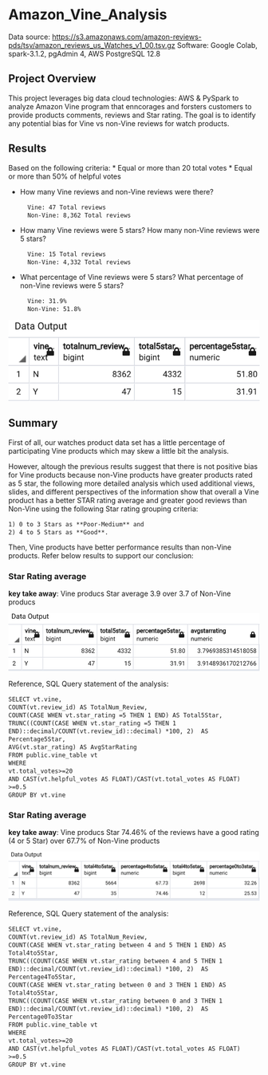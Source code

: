 # Amazon_Vine_Analysis
Data source: https://s3.amazonaws.com/amazon-reviews-pds/tsv/amazon_reviews_us_Watches_v1_00.tsv.gz
Software: Google Colab, spark-3.1.2, pgAdmin 4, AWS PostgreSQL 12.8

## Project Overview
This project leverages big data cloud technologies: AWS & PySpark to analyze Amazon Vine program that enncorages and forsters customers to provide products comments, reviews and Star rating. The goal is to identify any potential bias for Vine vs non-Vine reviews for watch products.


## Results

Based on the following criteria: 
    * Equal or more than 20 total votes
    * Equal or more than 50% of helpful votes


- How many Vine reviews and non-Vine reviews were there?
    
        Vine: 47 Total reviews
        Non-Vine: 8,362 Total reviews

- How many Vine reviews were 5 stars? How many non-Vine reviews were 5 stars?
        
        Vine: 15 Total reviews
        Non-Vine: 4,332 Total reviews

- What percentage of Vine reviews were 5 stars? What percentage of non-Vine reviews were 5 stars?
       
        Vine: 31.9% 
        Non-Vine: 51.8%

![Watch Product: Vine vs Non-Vine](https://github.com/Mejikano/Amazon_Vine_Analysis/blob/main/Resources/Watch_Vine_NonVine_results.png)





## Summary

First of all, our watches product data set has a little percentage of participating Vine products which may skew a little bit the analysis. 

However, altough the previous results suggest that there is not positive bias for Vine products because non-Vine products have greater products rated as 5 star, the following more detailed analysis which used additional views, slides, and different perspectives of the information show that overall a Vine product has a better STAR rating average and greater good reviews than Non-Vine using the following Star rating grouping criteria: 

    1) 0 to 3 Stars as **Poor-Medium** and 
    2) 4 to 5 Stars as **Good**. 

Then, Vine products have better performance results than non-Vine products. Refer below results to support our conclusion:  

### Star Rating average

**key take away**: Vine producs Star average 3.9 over 3.7 of Non-Vine producs

![Watch Product: Vine vs Non-Vine](https://github.com/Mejikano/Amazon_Vine_Analysis/blob/main/Resources/Watch_Vine_NonVine_results_STARavg.png)

Reference, SQL Query statement of the analysis:

```
SELECT vt.vine, 
COUNT(vt.review_id) AS TotalNum_Review, 
COUNT(CASE WHEN vt.star_rating =5 THEN 1 END) AS Total5Star, 
TRUNC((COUNT(CASE WHEN vt.star_rating =5 THEN 1 END)::decimal/COUNT(vt.review_id)::decimal) *100, 2)  AS Percentage5Star,
AVG(vt.star_rating) AS AvgStarRating
FROM public.vine_table vt
WHERE
vt.total_votes>=20
AND CAST(vt.helpful_votes AS FLOAT)/CAST(vt.total_votes AS FLOAT) >=0.5
GROUP BY vt.vine
```


### Star Rating average

**key take away**: Vine producs Star 74.46% of the reviews have a good rating (4 or 5 Star) over 67.7% of Non-Vine products

![Watch Product: Vine vs Non-Vine 0 to 5 STARs](https://github.com/Mejikano/Amazon_Vine_Analysis/blob/main/Resources/Watch_Vine_NonVine_0to3_4to5_Stars.png)


Reference, SQL Query statement of the analysis:

```
SELECT vt.vine, 
COUNT(vt.review_id) AS TotalNum_Review, 
COUNT(CASE WHEN vt.star_rating between 4 and 5 THEN 1 END) AS Total4to5Star,
TRUNC((COUNT(CASE WHEN vt.star_rating between 4 and 5 THEN 1 END)::decimal/COUNT(vt.review_id)::decimal) *100, 2)  AS Percentage4To5Star,
COUNT(CASE WHEN vt.star_rating between 0 and 3 THEN 1 END) AS Total4to5Star,
TRUNC((COUNT(CASE WHEN vt.star_rating between 0 and 3 THEN 1 END)::decimal/COUNT(vt.review_id)::decimal) *100, 2)  AS Percentage0To3Star
FROM public.vine_table vt
WHERE
vt.total_votes>=20
AND CAST(vt.helpful_votes AS FLOAT)/CAST(vt.total_votes AS FLOAT) >=0.5
GROUP BY vt.vine
```






